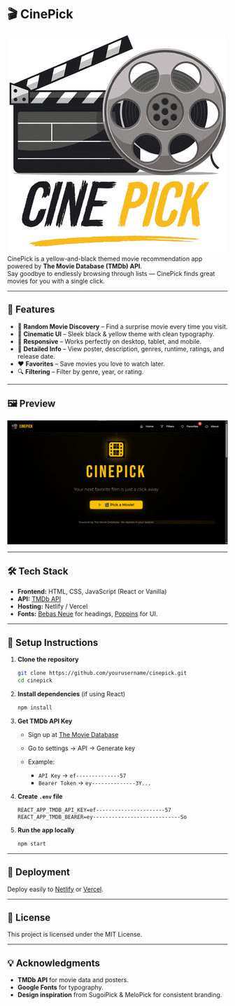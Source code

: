 # 🎬 CinePick
![CinePick Screenshot](./CinePick-logo2.png)
CinePick is a yellow-and-black themed movie recommendation app powered by **The Movie Database (TMDb) API**.  
Say goodbye to endlessly browsing through lists — CinePick finds great movies for you with a single click.

---

## 🌟 Features

- 🎥 **Random Movie Discovery** – Find a surprise movie every time you visit.
- 🎨 **Cinematic UI** – Sleek black & yellow theme with clean typography.
- 📱 **Responsive** – Works perfectly on desktop, tablet, and mobile.
- 📄 **Detailed Info** – View poster, description, genres, runtime, ratings, and release date.
- ❤️ **Favorites** – Save movies you love to watch later.
- 🔍 **Filtering** – Filter by genre, year, or rating.

---

## 🖼 Preview
![CinePick Screenshot](./cinepick.png)

---

## 🛠 Tech Stack

- **Frontend:** HTML, CSS, JavaScript (React or Vanilla)
- **API:** [TMDb API](https://developer.themoviedb.org/)
- **Hosting:** Netlify / Vercel
- **Fonts:** [Bebas Neue](https://fonts.google.com/specimen/Bebas+Neue) for headings, [Poppins](https://fonts.google.com/specimen/Poppins) for UI.

---

## 🔑 Setup Instructions

1. **Clone the repository**
   ```bash
   git clone https://github.com/yourusername/cinepick.git
   cd cinepick
   ````

2. **Install dependencies** (if using React)

   ```bash
   npm install
   ```

3. **Get TMDb API Key**

   * Sign up at [The Movie Database](https://www.themoviedb.org/)
   * Go to settings → API → Generate key
   * Example:

     * `API Key` → `ef--------------57`
     * `Bearer Token` → `ey--------------3Y...`

4. **Create `.env` file**

   ```env
   REACT_APP_TMDB_API_KEY=ef----------------------57
   REACT_APP_TMDB_BEARER=ey----------------------------So
   ```

5. **Run the app locally**

   ```bash
   npm start
   ```

---

## 🚀 Deployment

Deploy easily to [Netlify](https://www.netlify.com/) or [Vercel](https://vercel.com/).

---

## 📜 License

This project is licensed under the MIT License.

---

## 💡 Acknowledgments

* **TMDb API** for movie data and posters.
* **Google Fonts** for typography.
* **Design inspiration** from SugoiPick & MeloPick for consistent branding.
